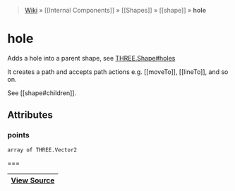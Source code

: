> [Wiki](Home) » [[Internal Components]] » [[Shapes]] » [[shape]] » **hole**

# hole

Adds a hole into a parent shape, see [THREE.Shape#holes](http://threejs.org/docs/#Reference/Extras.Core/Shape.holes)

It creates a path and accepts path actions e.g. [[moveTo]], [[lineTo]], and so on.

See [[shape#children]].

## Attributes
### points
``` array of THREE.Vector2 ```

===

|**[View Source](../blob/master/src/lib/descriptors/Geometry/Shapes/HoleDescriptor.js)**|
 ---|
